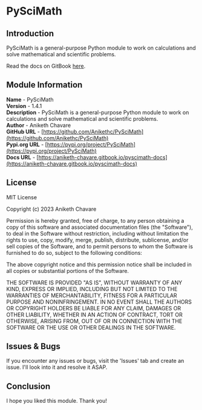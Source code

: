 # PySciMath

## Introduction

PySciMath is a general-purpose Python module to work on calculations and solve mathematical and scientific problems.

Read the docs on GitBook [here](https://aniketh-chavare.gitbook.io/pyscimath-docs).

## Module Information

**Name** - PySciMath</br>
**Version** - 1.4.1</br>
**Description** - PySciMath is a general-purpose Python module to work on calculations and solve mathematical and scientific problems.</br>
**Author** - Aniketh Chavare</br>
**GitHub URL** - [https://github.com/Anikethc/PySciMath](https://github.com/Anikethc/PySciMath)</br>
**Pypi.org URL** - [https://pypi.org/project/PySciMath](https://pypi.org/project/PySciMath)</br>
**Docs URL** - [https://aniketh-chavare.gitbook.io/pyscimath-docs](https://aniketh-chavare.gitbook.io/pyscimath-docs)

## License

MIT License

Copyright (c) 2023 Aniketh Chavare

Permission is hereby granted, free of charge, to any person obtaining a copy
of this software and associated documentation files (the "Software"), to deal
in the Software without restriction, including without limitation the rights
to use, copy, modify, merge, publish, distribute, sublicense, and/or sell
copies of the Software, and to permit persons to whom the Software is
furnished to do so, subject to the following conditions:

The above copyright notice and this permission notice shall be included in all
copies or substantial portions of the Software.

THE SOFTWARE IS PROVIDED "AS IS", WITHOUT WARRANTY OF ANY KIND, EXPRESS OR
IMPLIED, INCLUDING BUT NOT LIMITED TO THE WARRANTIES OF MERCHANTABILITY,
FITNESS FOR A PARTICULAR PURPOSE AND NONINFRINGEMENT. IN NO EVENT SHALL THE
AUTHORS OR COPYRIGHT HOLDERS BE LIABLE FOR ANY CLAIM, DAMAGES OR OTHER
LIABILITY, WHETHER IN AN ACTION OF CONTRACT, TORT OR OTHERWISE, ARISING FROM,
OUT OF OR IN CONNECTION WITH THE SOFTWARE OR THE USE OR OTHER DEALINGS IN THE
SOFTWARE.

## Issues & Bugs

If you encounter any issues or bugs, visit the 'Issues' tab and create an issue. I'll look into it and resolve it ASAP.

## Conclusion

I hope you liked this module. Thank you!